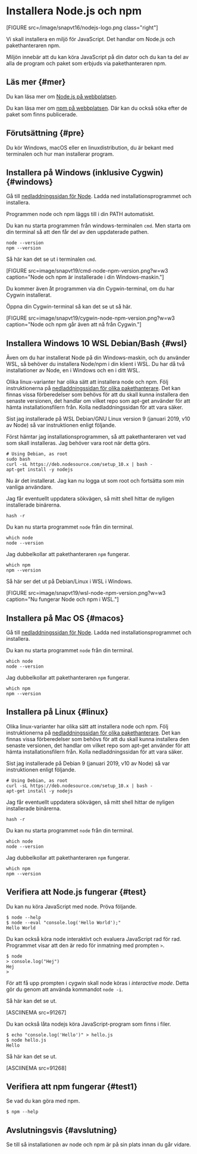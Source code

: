 Installera Node.js och npm
===================================

[FIGURE src=/image/snapvt16/nodejs-logo.png class="right"]

Vi skall installera en miljö för JavaScript. Det handlar om Node.js och pakethanteraren npm.

Miljön innebär att du kan köra JavaScript på din dator och du kan ta del av alla de program och paket som erbjuds via pakethanteraren npm.



<!--more-->



Läs mer {#mer}
-------------------------------

Du kan läsa mer om [Node.js på webbplatsen](https://nodejs.org/).

Du kan läsa mer om [npm på webbplatsen](https://www.npmjs.com/). Där kan du också söka efter de paket som finns publicerade.



Förutsättning {#pre}
-------------------------------

Du kör Windows, macOS eller en linuxdistribution, du är bekant med terminalen och hur man installerar program.



Installera på Windows (inklusive Cygwin) {#windows}
-------------------------------

Gå till [nedladdningssidan för Node](https://nodejs.org/en/download/). Ladda ned installationsprogrammet och installera.

Programmen node och npm läggs till i din PATH automatiskt.

Du kan nu starta programmen från windows-terminalen `cmd`. Men starta om din terminal så att den får del av den uppdaterade pathen.

```text
node --version
npm --version
```

Så här kan det se ut i terminalen `cmd`.

[FIGURE src=image/snapvt19/cmd-node-npm-version.png?w=w3 caption="Node och npm är installerade i din Windows-maskin."]

Du kommer även åt programmen via din Cygwin-terminal, om du har Cygwin installerat.

Öppna din Cygwin-terminal så kan det se ut så här.

[FIGURE src=image/snapvt19/cygwin-node-npm-version.png?w=w3 caption="Node och npm går även att nå från Cygwin."]



Installera Windows 10 WSL Debian/Bash {#wsl}
-------------------------------

Även om du har installerat Node på din Windows-maskin, och du använder WSL, så behöver du installera Node/npm i din klient i WSL. Du har då två installationer av Node, en i Windows och en i ditt WSL.

Olika linux-varianter har olika sätt att installera node och npm. Följ instruktionerna på [nedladdningssidan för olika pakethanterare](https://nodejs.org/en/download/package-manager/). Det kan finnas vissa förberedelser som behövs för att du skall kunna installera den senaste versionen, det handlar om vilket repo som apt-get använder för att hämta installationsfilern från. Kolla nedladdningssidan för att vara säker.

Sist jag installerade på WSL Debian/GNU Linux version 9 (januari 2019, v10 av Node) så var instruktionen enligt följande.

Först hämtar jag installationsprogrammen, så att pakethanteraren vet vad som skall installeras. Jag behöver vara root när detta görs.

```text
# Using Debian, as root
sudo bash
curl -sL https://deb.nodesource.com/setup_10.x | bash -
apt-get install -y nodejs
```

Nu är det installerat. Jag kan nu logga ut som root och fortsätta som min vanliga användare.

Jag får eventuellt uppdatera sökvägen, så mitt shell hittar de nyligen installerade binärerna.

```text
hash -r
```

Du kan nu starta programmet `node` från din terminal.

```text
which node
node --version
```

Jag dubbelkollar att pakethanteraren `npm` fungerar.

```text
which npm
npm --version
```

Så här ser det ut på Debian/Linux i WSL i Windows.

[FIGURE src=image/snapvt19/wsl-node-npm-version.png?w=w3 caption="Nu fungerar Node och npm i WSL."]

<!--
I debian fanns det tidigare ett kommando som hette node, därför installeras vår "node" som nodejs. Men jag vill använda det som node och lägger därför en symbolisk länk till nodejs som jag döper till node.

```bash
$ sudo ln -s $( which nodejs ) /usr/bin/node
```
-->



Installera på Mac OS {#macos}
-------------------------------

Gå till [nedladdningssidan för Node](https://nodejs.org/en/download/). Ladda ned installationsprogrammet och installera.

Du kan nu starta programmet `node` från din terminal.

```text
which node
node --version
```

Jag dubbelkollar att pakethanteraren `npm` fungerar.

```text
which npm
npm --version
```



Installera på Linux {#linux}
-------------------------------

Olika linux-varianter har olika sätt att installera node och npm. Följ instruktionerna på [nedladdningssidan för olika pakethanterare](https://nodejs.org/en/download/package-manager/). Det kan finnas vissa förberedelser som behövs för att du skall kunna installera den senaste versionen, det handlar om vilket repo som apt-get använder för att hämta installationsfilern från. Kolla nedladdningssidan för att vara säker.

Sist jag installerade på Debian 9 (januari 2019, v10 av Node) så var instruktionen enligt följande.

```text
# Using Debian, as root
curl -sL https://deb.nodesource.com/setup_10.x | bash -
apt-get install -y nodejs
```

Jag får eventuellt uppdatera sökvägen, så mitt shell hittar de nyligen installerade binärerna.

```text
hash -r
```

Du kan nu starta programmet `node` från din terminal.

```text
which node
node --version
```

Jag dubbelkollar att pakethanteraren `npm` fungerar.

```text
which npm
npm --version
```



Verifiera att Node.js fungerar {#test}
-------------------------------

Du kan nu köra JavaScript med node. Pröva följande.

```text
$ node --help
$ node --eval "console.log('Hello World');"
Hello World
```

Du kan också köra node interaktivt och evaluera JavaScript rad för rad. Programmet visar att den är redo för inmatning med prompten `>`.

```text
$ node
> console.log("Hej")
Hej
>
```

För att få upp prompten i cygwin skall node köras i _interactive mode_. Detta gör du genom att använda kommandot `node -i`.

Så här kan det se ut.

[ASCIINEMA src=91267]

Du kan också låta nodejs köra JavaScript-program som finns i filer.

```text
$ echo "console.log('Hello')" > hello.js
$ node hello.js
Hello
```

Så här kan det se ut.

[ASCIINEMA src=91268]



Verifiera att npm fungerar {#test1}
-------------------------------

Se vad du kan göra med npm.

```text
$ npm --help
```



Avslutningsvis {#avslutning}
------------------------------

Se till så installationen av node och npm är på sin plats innan du går vidare.
